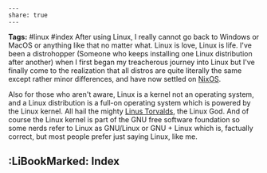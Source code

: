 ```
---
share: true
---
```
**Tags:** #linux #index
After using Linux, I really cannot go back to Windows or MacOS or anything like that no matter what. Linux is love, Linux is life. I've been a distrohopper (Someone who keeps installing one Linux distribution after another) when I first began my treacherous journey into Linux  but I've finally come to the realization that all distros are quite literally the same except rather minor differences, and have now settled on [NixOS](https://nixos.org/).

Also for those who aren't aware, Linux is a kernel not an operating system, and a Linux distribution is a full-on operating system which is powered by the Linux kernel. All hail the mighty [Linus Torvalds](https://en.wikipedia.org/wiki/Linus_Torvalds), the Linux God. And of course the Linux kernel is part of the GNU free software foundation so some nerds refer to Linux as GNU/Linux or GNU + Linux which is, factually correct, but most people prefer just saying Linux, like me.
## :LiBookMarked: Index